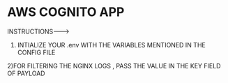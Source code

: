 # AWS COGNITO APP

INSTRUCTIONS--->

1) INTIALIZE YOUR .env WITH THE VARIABLES MENTIONED IN  THE CONFIG FILE

2)FOR FILTERING THE NGINX LOGS , PASS THE VALUE IN THE KEY FIELD OF PAYLOAD
